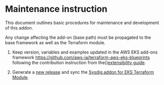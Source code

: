 # Maintenance instruction

This document outlines basic procedures for maintenance and development of this addon.

Any change affecting the add-on (base path) must be propagated to the base framework as well as the Terraform module.

1. Keep version, variables and examples updated in the AWS EKS add-ons framework https://github.com/aws-ia/terraform-aws-eks-blueprints following the contribution instruction from the()[extensibility guide](https://github.com/aws-ia/terraform-aws-eks-blueprints/blob/main/docs/extensibility.md).

2. Generate a [new release](https://github.com/sysdiglabs/terraform-eksblueprints-sysdig-addon/releases) and sync the [Sysdig addon for EKS Terraform Module](https://registry.terraform.io/modules/sysdiglabs/sysdig-addon/eksblueprints/latest). 